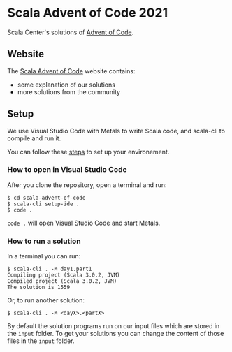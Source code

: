 # Scala Advent of Code 2021

Scala Center's solutions of [Advent of Code](https://adventofcode.com/).

## Website

The [Scala Advent of Code](https://scalacenter.github.io/scala-advent-of-code/) website contains:
- some explanation of our solutions
- more solutions from the community

## Setup

We use Visual Studio Code with Metals to write Scala code, and scala-cli to compile and run it.

You can follow these [steps](https://scalacenter.github.io/scala-advent-of-code/setup) to set up your environement.

### How to open in Visual Studio Code

After you clone the repository, open a terminal and run:
```
$ cd scala-advent-of-code
$ scala-cli setup-ide .
$ code .
```

`code .` will open Visual Studio Code and start Metals.

### How to run a solution

In a terminal you can run:
```
$ scala-cli . -M day1.part1
Compiling project (Scala 3.0.2, JVM)
Compiled project (Scala 3.0.2, JVM)
The solution is 1559
```

Or, to run another solution:
```
$ scala-cli . -M <dayX>.<partX>
```

By default the solution programs run on our input files which are stored in the `input` folder.
To get your solutions you can change the content of those files in the `input` folder.

